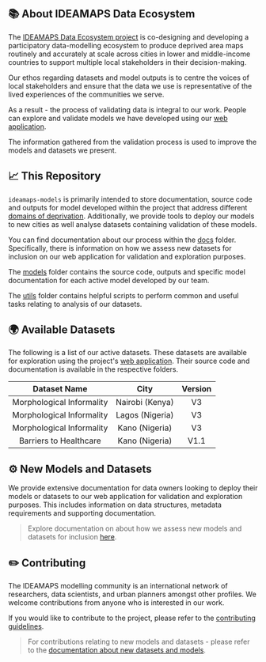 ## 📚 About IDEAMAPS Data Ecosystem

The [IDEAMAPS Data Ecosystem project](https://www.ideamapsnetwork.org/project/ideamaps-data-ecosystem) is co-designing and developing a participatory data-modelling ecosystem to produce deprived area maps routinely and accurately at scale across cities in lower and middle-income countries to support multiple local stakeholders in their decision-making.

Our ethos regarding datasets and model outputs is to centre the voices of local stakeholders and ensure that the data we use is representative of the lived experiences of the communities we serve. 

As a result - the process of validating data is integral to our work. People can explore and validate models we have developed using our [web application](https://ideamapsdataecosystem.org).

The information gathered from the validation process is used to improve the models and datasets we present.

## 📈 This Repository
`ideamaps-models` is primarily intended to store documentation, source code and outputs for model developed within the project that address different [domains of deprivation](https://doi.org/10.1016/j.compenvurbsys.2022.101770). Additionally, we provide tools to deploy our models to new cities as well analyse datasets containing validation of these models.

You can find documentation about our process within the [docs](/docs) folder. Specifically, there is information on how we assess new datasets for inclusion on our web application for validation and exploration purposes.

The [models](/models) folder contains the source code, outputs and specific model documentation for each active model developed by our team. 

The [utils](/utils) folder contains helpful scripts to perform common and useful tasks relating to analysis of our datasets.


## 🌍 Available Datasets
The following is a list of our active datasets. These datasets are available for exploration using the project's [web application](https://ideamapsdataecosystem.org). Their source code and documentation is available in the respective folders.

|     Dataset Name     |      City       | Version |
|:--------------------:|:---------------:|:-------:|
| Morphological Informality | Nairobi (Kenya) |   V3    |
| Morphological Informality | Lagos (Nigeria)  |   V3    |
| Morphological Informality | Kano (Nigeria)   |   V3    |
|  Barriers to Healthcare   | Kano (Nigeria)   |  V1.1   |


## ⚙️ New Models and Datasets
We provide extensive documentation for data owners looking to deploy their models or datasets to our web application for validation and exploration purposes. This includes information on data structures, metadata requirements and supporting documentation. 

> Explore documentation on about how we assess new models and datasets for inclusion [here](/docs/datasets/README.md).

## ✏️ Contributing
The IDEAMAPS modelling community is an international network of researchers, data scientists, and urban planners amongst other profiles. We welcome contributions from anyone who is interested in our work.

If you would like to contribute to the project, please refer to the [contributing guidelines](/CONTRIBUTING.md).

> For contributions relating to new models and datasets - please refer to the [documentation about new datasets and models](/docs/datasets/README.md).

